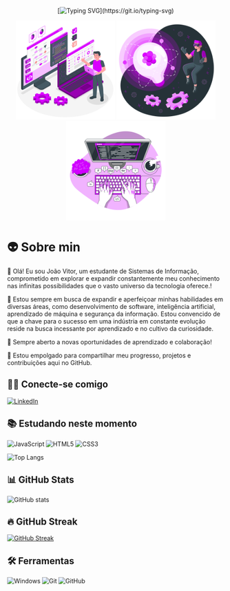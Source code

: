 <div align="center">

[![Typing SVG](https://readme-typing-svg.demolab.com?font=Fira+Code&weight=600&pause=1000&color=AD11FF&center=true&vCenter=true&random=false&width=600&lines=%E2%9C%94+Bem-vindo+ao+meu+GitHub%2C+Sinta-se+à+vontade!!)](https://git.io/typing-svg)
</div>

<div align="center">


<img src="assets\images\Programmer-amico.png" alt="Programmer amico" min-width="200px" max-width="200px" width="230px" >
<img src="assets\images\Innovation-amico.png" alt="Innovation amico" min-width="200px" max-width="200px" width="230px" >
<img src="assets\images\Code-typing-bro.png" alt="Code Typing" min-width="200px" max-width="200px" width="230px" >
</div>


<div align="left">

# 👽 Sobre min

👾 
Olá! Eu sou João Vitor, um estudante de Sistemas de Informação, comprometido em explorar e expandir constantemente meu conhecimento nas infinitas possibilidades que o vasto universo da tecnologia oferece.!

🌱 Estou sempre em busca de expandir e aperfeiçoar minhas habilidades em diversas áreas, como desenvolvimento de software, inteligência artificial, aprendizado de máquina e segurança da informação. Estou convencido de que a chave para o sucesso em uma indústria em constante evolução reside na busca incessante por aprendizado e no cultivo da curiosidade.

💼 Sempre aberto a novas oportunidades de aprendizado e colaboração!

🚀 Estou empolgado para compartilhar meu progresso, projetos e contribuições aqui no GitHub. 

## 🙋‍♂️ Conecte-se comigo
[![LinkedIn](https://img.shields.io/badge/LinkedIn-0077B5?style=for-the-badge&logo=linkedin&logoColor=white)](https://www.linkedin.com/in/jo%C3%A3o-vitor-da-silva-10086828a/) 


## 📚 Estudando neste momento
![JavaScript](https://img.shields.io/badge/JavaScript-F7DF1E?style=for-the-badge&logo=javascript&logoColor=black) 
![HTML5](https://img.shields.io/badge/HTML5-E34F26?style=for-the-badge&logo=html5&logoColor=white) 
![CSS3](https://img.shields.io/badge/CSS3-1572B6?style=for-the-badge&logo=css3&logoColor=white) 


![Top Langs](https://github-readme-stats-git-masterrstaa-rickstaa.vercel.app/api/top-langs/?username=joao25102000silva&theme=midnight-purple&layout=compact&bg_color=000&border_color=8300ff&text_color=FFF)
## 📊 GitHub Stats

![GitHub stats](https://github-readme-stats.vercel.app/api?username=joao25102000silva&hide_title=true&border_color=8300ff&theme=midnight-purple&show_icons=true)

## 🔥 GitHub Streak

[![GitHub Streak](https://streak-stats.demolab.com/?user=joao25102000silva&theme=midnight-purple&background=000&border=8300ff&dates=FFF)](https://git.io/streak-stats)

## 🛠️ Ferramentas

![Windows](https://img.shields.io/badge/Windows-000?style=for-the-badge&logo=windows&logoColor=2CA5E0)
![Git](https://img.shields.io/badge/GIT-E44C30?style=for-the-badge&logo=git&logoColor=white) 
![GitHub](https://img.shields.io/badge/-GitHub-181717?style=for-the-badge&logo=github)


